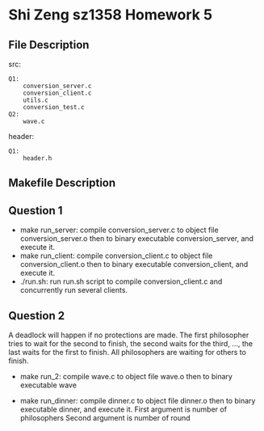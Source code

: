 # Shi Zeng sz1358 Homework 5

## File Description

src:

    Q1:
        conversion_server.c 
        conversion_client.c
        utils.c
        conversion_test.c
    Q2: 
        wave.c

header:

    Q1:
        header.h

## Makefile Description
## Question 1
* make run_server: compile conversion_server.c  to object file conversion_server.o 
then to binary executable conversion_server, and execute it.
* make run_client: compile conversion_client.c to object file conversion_client.o
then to binary executable conversion_client, and execute it.
* ./run.sh: run run.sh script to compile conversion_client.c and concurrently run several clients. 

## Question 2

A deadlock will happen if no protections are made. The first philosopher tries to
wait for the second to finish, the second waits for the third, ..., the last waits
for the first to finish. All philosophers are waiting for others to finish.
* make run_2: compile wave.c to object file wave.o 
then to binary executable wave

* make run_dinner: compile dinner.c  to object file dinner.o 
then to binary executable dinner, and execute it.
First argument is number of philosophers
Second argument is number of round

